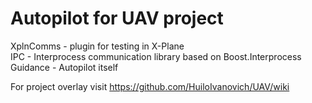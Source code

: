 Autopilot for UAV project
===
XplnComms - plugin for testing in X-Plane  
IPC - Interprocess communication library based on Boost.Interprocess  
Guidance - Autopilot itself

For project overlay visit https://github.com/HuiloIvanovich/UAV/wiki
